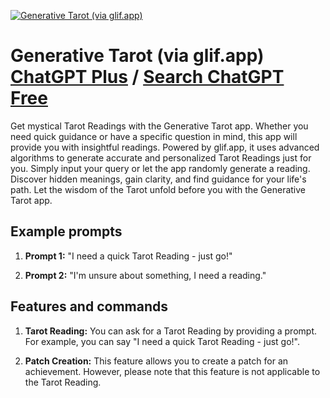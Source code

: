 
[![Generative Tarot (via glif.app)](https://files.oaiusercontent.com/file-7ULLOLWY7qCtn5eC9I0VwV0Q?se=2123-10-17T10%3A31%3A49Z&sp=r&sv=2021-08-06&sr=b&rscc=max-age%3D31536000%2C%20immutable&rscd=attachment%3B%20filename%3Dfabian3000_close_up_portrait_of_tarot_robot_fe8a7d0f-a4f3-4fdc-952d-b6139de6cbfe.png&sig=pk73dl/Y7SnEXfdcdO3sEZE2N280ZCtpfbI8cAEOmuE%3D)](https://chat.openai.com/g/g-zMjv3jxrm-generative-tarot-via-glif-app)

# Generative Tarot (via glif.app) [ChatGPT Plus](https://chat.openai.com/g/g-zMjv3jxrm-generative-tarot-via-glif-app) / [Search ChatGPT Free](https://gptcall.net/index.html#/?search=Generative%20Tarot%20(via%20glif.app))

Get mystical Tarot Readings with the Generative Tarot app. Whether you need quick guidance or have a specific question in mind, this app will provide you with insightful readings. Powered by glif.app, it uses advanced algorithms to generate accurate and personalized Tarot Readings just for you. Simply input your query or let the app randomly generate a reading. Discover hidden meanings, gain clarity, and find guidance for your life's path. Let the wisdom of the Tarot unfold before you with the Generative Tarot app.

## Example prompts

1. **Prompt 1:** "I need a quick Tarot Reading - just go!"

2. **Prompt 2:** "I'm unsure about something, I need a reading."


## Features and commands

1. **Tarot Reading:** You can ask for a Tarot Reading by providing a prompt. For example, you can say "I need a quick Tarot Reading - just go!".

2. **Patch Creation:** This feature allows you to create a patch for an achievement. However, please note that this feature is not applicable to the Tarot Reading.


